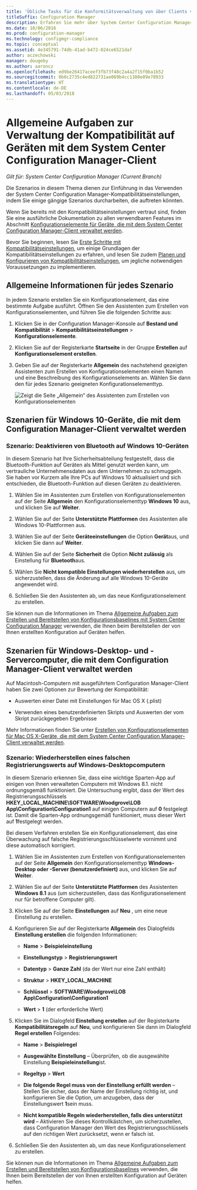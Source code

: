 ```yaml
---
title: 'Übliche Tasks für die Konformitätsverwaltung von über Clients verwalteten Geräten '
titleSuffix: Configuration Manager
description: Erfahren Sie mehr über System Center Configuration Manager-Kompatibilitätseinstellungen, indem Sie einige Szenarios durcharbeiten.
ms.date: 10/06/2016
ms.prod: configuration-manager
ms.technology: configmgr-compliance
ms.topic: conceptual
ms.assetid: 4e345791-74db-41ad-b472-024ce6521daf
author: aczechowski
manager: dougeby
ms.author: aaroncz
ms.openlocfilehash: ed9be26417aceef3fb73f48c2a4a2f15f0ba1b52
ms.sourcegitcommit: 0b0c2735c4ed822731ae069b4cc1380e89e78933
ms.translationtype: HT
ms.contentlocale: de-DE
ms.lasthandoff: 05/03/2018
---
```

# <a name="common-tasks-for-managing-compliance-on-devices-with-the-system-center-configuration-manager-client"></a>Allgemeine Aufgaben zur Verwaltung der Kompatibilität auf Geräten mit dem System Center Configuration Manager-Client

*Gilt für: System Center Configuration Manager (Current Branch)*

Die Szenarios in diesem Thema dienen zur Einführung in das Verwenden der System Center Configuration Manager-Kompatibilitätseinstellungen, indem Sie einige gängige Szenarios durcharbeiten, die auftreten könnten.  

 Wenn Sie bereits mit den Kompatibilitätseinstellungen vertraut sind, finden Sie eine ausführliche Dokumentation zu allen verwendbaren Features im Abschnitt [Konfigurationselemente für Geräte, die mit dem System Center Configuration Manager-Client verwaltet werden](../../compliance/deploy-use/configuration-items-for-devices-managed-with-the-client.md).  

 Bevor Sie beginnen, lesen Sie [Erste Schritte mit Kompatibilitätseinstellungen](../../compliance/get-started/get-started-with-compliance-settings.md), um einige Grundlagen der Kompatibilitätseinstellungen zu erfahren, und lesen Sie zudem [Planen und Konfigurieren von Kompatibilitätseinstellungen](../../compliance/plan-design/plan-for-and-configure-compliance-settings.md), um jegliche notwendigen Voraussetzungen zu implementieren.  

## <a name="general-information-for-each-scenario"></a>Allgemeine Informationen für jedes Szenario  
 In jedem Szenario erstellen Sie ein Konfigurationselement, das eine bestimmte Aufgabe ausführt. Öffnen Sie den Assistenten zum Erstellen von Konfigurationselementen, und führen Sie die folgenden Schritte aus:  

1.  Klicken Sie in der Configuration Manager-Konsole auf **Bestand und Kompatibilität** > **Kompatibilitätseinstellungen** > **Konfigurationselemente**.  

3.  Klicken Sie auf der Registerkarte **Startseite** in der Gruppe **Erstellen** auf **Konfigurationselement erstellen**.  

4.  Geben Sie auf der Registerkarte **Allgemein** des nachstehend gezeigten Assistenten zum Erstellen von Konfigurationselementen einen Namen und eine Beschreibung des Konfigurationselements an. Wählen Sie dann den für jedes Szenario geeigneten Konfigurationselementtyp.  

     ![Zeigt die Seite „Allgemein“ des Assistenten zum Erstellen von Konfigurationselementen](/sccm/compliance/plan-design/media/Compliance-Settings-Wizard---1.png)  

## <a name="scenarios-for-windows-10-devices-managed-with-the-configuration-manager-client"></a>Szenarien für Windows 10-Geräte, die mit dem Configuration Manager-Client verwaltet werden  

### <a name="scenario-disable-the-use-of-bluetooth-on-windows-10-devices"></a>Szenario: Deaktivieren von Bluetooth auf Windows 10-Geräten  
 In diesem Szenario hat Ihre Sicherheitsabteilung festgestellt, dass die Bluetooth-Funktion auf Geräten als Mittel genutzt werden kann, um vertrauliche Unternehmensdaten aus dem Unternehmen zu schmuggeln. Sie haben vor Kurzem alle Ihre PCs auf Windows 10 aktualisiert und sich entschieden, die Bluetooth-Funktion auf diesen Geräten zu deaktivieren.  

1.  Wählen Sie im Assistenten zum Erstellen von Konfigurationselementen auf der Seite **Allgemein** den Konfigurationselementtyp **Windows 10** aus, und klicken Sie auf **Weiter**.  

2.  Wählen Sie auf der Seite **Unterstützte Plattformen** des Assistenten alle Windows 10-Plattformen aus.  

3.  Wählen Sie auf der Seite **Geräteeinstellungen** die Option **Gerät**aus, und klicken Sie dann auf **Weiter**.  

4.  Wählen Sie auf der Seite **Sicherheit** die Option **Nicht zulässig** als Einstellung für **Bluetooth**aus.  

5.  Wählen Sie **Nicht kompatible Einstellungen wiederherstellen** aus, um sicherzustellen, dass die Änderung auf alle Windows 10-Geräte angewendet wird.  

6.  Schließen Sie den Assistenten ab, um das neue Konfigurationselement zu erstellen.  

 Sie können nun die Informationen im Thema [Allgemeine Aufgaben zum Erstellen und Bereitstellen von Konfigurationsbaselines mit System Center Configuration Manager](../../compliance/plan-design/common-tasks-for-creating-and-deploying-configuration-baselines.md) verwenden, die Ihnen beim Bereitstellen der von Ihnen erstellten Konfiguration auf Geräten helfen.  

## <a name="scenarios-for-windows-desktop-and-server-computers-managed-with-the-configuration-manager-client"></a>Szenarien für Windows-Desktop- und -Servercomputer, die mit dem Configuration Manager-Client verwaltet werden  
 Auf Macintosh-Computern mit ausgeführtem Configuration Manager-Client haben Sie zwei Optionen zur Bewertung der Kompatibilität:  

-   Auswerten einer Datei mit Einstellungen für Mac OS X (.plist)  

-   Verwenden eines benutzerdefinierten Skripts und Auswerten der vom Skript zurückgegeben Ergebnisse  

 Mehr Informationen finden Sie unter [Erstellen von Konfigurationselementen für Mac OS X-Geräte, die mit dem System Center Configuration Manager-Client verwaltet werden](../../compliance/deploy-use/create-configuration-items-for-mac-os-x-devices-managed-with-the-client.md).  

### <a name="scenario-remediate-an-incorrect-registry-value-on-windows-desktop-computers"></a>Szenario: Wiederherstellen eines falschen Registrierungswerts auf Windows-Desktopcomputern  
 In diesem Szenario erkennen Sie, dass eine wichtige Sparten-App auf einigen von Ihnen verwalteten Computern mit Windows 8.1. nicht ordnungsgemäß funktioniert. Die Untersuchung ergibt, dass der Wert des Registrierungsschlüssels **HKEY_LOCAL_MACHINE\SOFTWARE\Woodgrove\LOB App\Configuration\Configuration1** auf einigen Computern auf **0** festgelegt ist. Damit die Sparten-App ordnungsgemäß funktioniert, muss dieser Wert auf **1**festgelegt werden.  

 Bei diesem Verfahren erstellen Sie ein Konfigurationselement, das eine Überwachung auf falsche Registrierungsschlüsselwerte vornimmt und diese automatisch korrigiert.  

1.  Wählen Sie im Assistenten zum Erstellen von Konfigurationselementen auf der Seite **Allgemein** den Konfigurationselementtyp **Windows-Desktop oder -Server (benutzerdefiniert)** aus, und klicken Sie auf **Weiter**.  

2.  Wählen Sie auf der Seite **Unterstützte Plattformen** des Assistenten **Windows 8.1** aus (um sicherzustellen, dass das Konfigurationselement nur für betroffene Computer gilt).  

3.  Klicken Sie auf der Seite **Einstellungen** auf **Neu** , um eine neue Einstellung zu erstellen.  

4.  Konfigurieren Sie auf der Registerkarte **Allgemein** des Dialogfelds **Einstellung erstellen** die folgenden Informationen:  

    -   **Name** > **Beispieleinstellung**  

    -   **Einstellungstyp** > **Registrierungswert**  

    -   **Datentyp** > **Ganze Zahl** (da der Wert nur eine Zahl enthält)  

    -   **Struktur** > **HKEY_LOCAL_MACHINE**  

    -   **Schlüssel** > **SOFTWARE\Woodgrove\LOB App\Configuration\Configuration1**  

    -   **Wert** > **1** (der erforderliche Wert)  

5.  Klicken Sie im Dialogfeld **Einstellung erstellen** auf der Registerkarte **Kompatibilitätsregeln** auf **Neu**, und konfigurieren Sie dann im Dialogfeld **Regel erstellen** Folgendes:  

    -   **Name** > **Beispielregel**  

    -   **Ausgewählte Einstellung** – Überprüfen, ob die ausgewählte Einstellung **Beispieleinstellung**ist.  

    -   **Regeltyp** > **Wert**  

    -   **Die folgende Regel muss von der Einstellung erfüllt werden** – Stellen Sie sicher, dass der Name der Einstellung richtig ist, und konfigurieren Sie die Option, um anzugeben, dass der Einstellungswert **1**sein muss.  

    -   **Nicht kompatible Regeln wiederherstellen, falls dies unterstützt wird** – Aktivieren Sie dieses Kontrollkästchen, um sicherzustellen, dass Configuration Manager den Wert des Registrierungsschlüssels auf den richtigen Wert zurücksetzt, wenn er falsch ist.  

6.  Schließen Sie den Assistenten ab, um das neue Konfigurationselement zu erstellen.  

 Sie können nun die Informationen im Thema [Allgemeine Aufgaben zum Erstellen und Bereitstellen von Konfigurationsbaselines](../../compliance/plan-design/common-tasks-for-creating-and-deploying-configuration-baselines.md) verwenden, die Ihnen beim Bereitstellen der von Ihnen erstellten Konfiguration auf Geräten helfen.  
